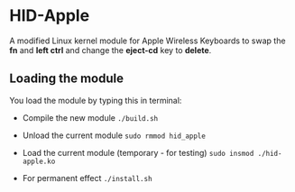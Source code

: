 HID-Apple
=========

A modified Linux kernel module for Apple Wireless Keyboards to swap the **fn** and **left ctrl** and change the **eject-cd** key to **delete**.


Loading the module
------------------
You load the module by typing this in terminal:

- Compile the new module
`./build.sh`

- Unload the current module
`sudo rmmod hid_apple`

- Load the current module (temporary - for testing)
`sudo insmod ./hid-apple.ko`

- For permanent effect
`./install.sh`
